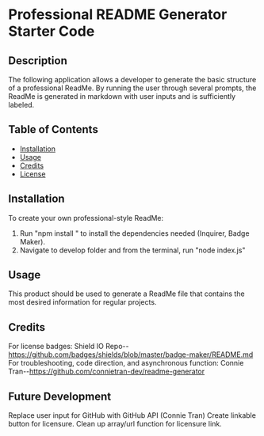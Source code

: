 # Professional README Generator Starter Code

## Description 
The following application allows a developer to generate the basic structure of a professional ReadMe.
By running the user through several prompts, the ReadMe is generated in markdown with user inputs and is sufficiently labeled.

## Table of Contents

* [Installation](#installation)
* [Usage](#usage)
* [Credits](#credits)
* [License](#license)


## Installation
To create your own professional-style ReadMe:
1. Run "npm install " to install the dependencies needed (Inquirer, Badge Maker).
2. Navigate to develop folder and from the terminal, run "node index.js"

## Usage
This product should be used to generate a ReadMe file that contains the most desired information for regular projects.

## Credits
For license badges:
Shield IO Repo--https://github.com/badges/shields/blob/master/badge-maker/README.md
For troubleshooting, code direction, and asynchronous function:
Connie Tran--https://github.com/connietran-dev/readme-generator 

## Future Development
Replace user input for GitHub with GitHub API (Connie Tran)
Create linkable button for licensure.
Clean up array/url function for licensure link.
